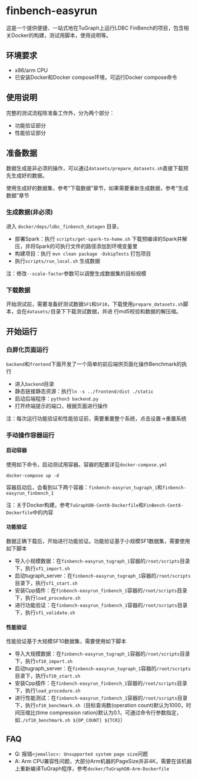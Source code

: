 # finbench-easyrun 

这是一个提供便捷、一站式地在TuGraph上运行LDBC FinBench的项目，包含相关Docker的构建，测试用脚本，使用说明等。

## 环境要求

- x86/arm CPU
- 已安装Docker和Docker compose环境，可运行Docker compose命令

## 使用说明

完整的测试流程除准备工作外，分为两个部分：
- 功能验证部分
- 性能验证部分

## 准备数据

数据生成是非必须的操作，可以通过`datasets/prepare_datasets.sh`直接下载预先生成好的数据。

使用生成好的数据集，参考“下载数据”章节，如果需要重新生成数据，参考“生成数据”章节

### 生成数据(非必须)

进入 `docker/deps/ldbc_finbench_datagen` 目录，

- 部署Spark：执行 `scripts/get-spark-to-home.sh` 下载预编译的Spark并解压，并将Spark的可执行文件的路径添加到环境变量里
- 构建项目：执行 `mvn clean package -DskipTests` 打包项目
- 执行`scripts/run_local.sh` 生成数据

注：修改`--scale-factor`参数可以调整生成数据集的目标规模

### 下载数据

开始测试前，需要准备好测试数据`SF1`和`SF10`，下载使用`prepare_datasets.sh`脚本，会在`datasets/`目录下下载测试数据，并进
行md5校验和数据的解压缩。

## 开始运行

### 白屏化页面运行

`backend`和`frontend`下面开发了一个简单的前后端供页面化操作Benchmark的执行

- 进入`backend`目录
- 静态链接静态资源：执行`ln -s ../frontend/dist ./static`
- 启动后端程序：`python3 backend.py`
- 打开终端提示的端口，根据页面进行操作

注：每次运行功能验证和性能验证前，需要重置整个系统，点击设置->重置系统

### 手动操作容器运行

#### 启动容器

使用如下命令，启动测试用容器。容器的配置详见`docker-compose.yml`
```
docker-compose up -d
```
容器启动后，会看到以下两个容器：`finbench-easyrun_tugraph_1`和`finbench-easyrun_finbench_1`

注：关于Docker构建，参考`TuGraphDB-Cent8-Dockerfile`和`FinBench-Cent8-Dockerfile`中的内容

#### 功能验证

数据正确下载后，开始进行功能验证。功能验证基于小规模SF1数据集，需要使用如下脚本

- 导入小规模数据：在`finbench-easyrun_tugraph_1`容器的`/root/scripts`目录下，执行`sf1_import.sh`
- 启动tugraph_server：在`finbench-easyrun_tugraph_1`容器的`/root/scripts`目录下，执行`sf1_start.sh`
- 安装Cpp插件：在`finbench-easyrun_finbench_1`容器的`/root/scripts`目录下，执行`load_procedure.sh`
- 进行功能验证：在`finbench-easyrun_finbench_1`容器的`/root/scripts`目录下，执行`sf1_validate.sh`

#### 性能验证

性能验证基于大规模SF10数据集，需要使用如下脚本

- 导入大规模数据：在`finbench-easyrun_tugraph_1`容器的`/root/scripts`目录下，执行`sf10_import.sh`
- 启动tugraph_server：在`finbench-easyrun_tugraph_1`容器的`/root/scripts`目录下，执行`sf10_start.sh`
- 安装Cpp插件：在`finbench-easyrun_finbench_1`容器的`/root/scripts`目录下，执行`load_procedure.sh`
- 进行性能测试：在`finbench-easyrun_finbench_1`容器的`/root/scripts`目录下，执行`sf10_benchmark.sh`（目标查询数(operation count)默认为1000，时间压缩比(time compression ration)默认为0.1，可通过命令行参数指定，如`./sf10_benchmark.sh ${OP_COUNT} ${TCR}`）

## FAQ

- Q: 报错`<jemalloc>: Unsupported system page size`问题
- A: Arm CPU兼容性问题，大部分Arm机器的PageSize并非4K，需要在该机器上重新编译TuGraph程序，参考`docker/TuGraphDB-Arm-Dockerfile`

